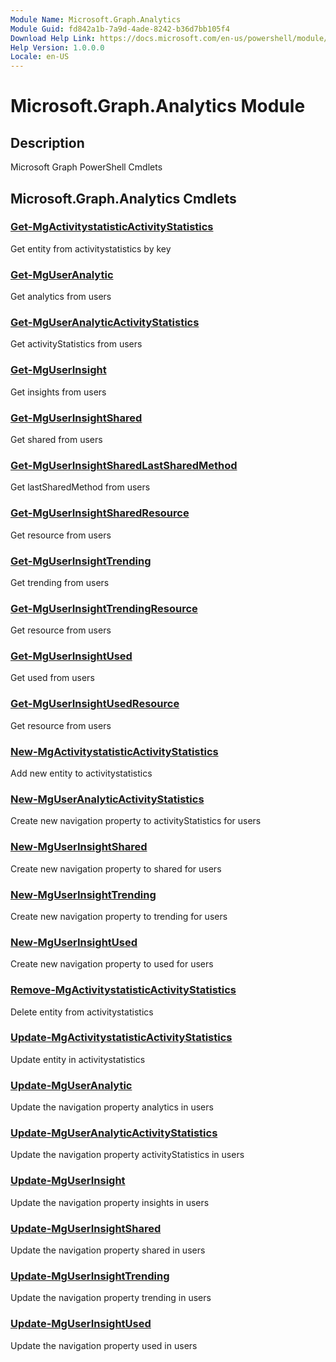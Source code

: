 ```yaml
---
Module Name: Microsoft.Graph.Analytics
Module Guid: fd842a1b-7a9d-4ade-8242-b36d7bb105f4
Download Help Link: https://docs.microsoft.com/en-us/powershell/module/microsoft.graph.analytics
Help Version: 1.0.0.0
Locale: en-US
---
```


# Microsoft.Graph.Analytics Module
## Description
Microsoft Graph PowerShell Cmdlets

## Microsoft.Graph.Analytics Cmdlets
### [Get-MgActivitystatisticActivityStatistics](Get-MgActivitystatisticActivityStatistics.md)
Get entity from activitystatistics by key

### [Get-MgUserAnalytic](Get-MgUserAnalytic.md)
Get analytics from users

### [Get-MgUserAnalyticActivityStatistics](Get-MgUserAnalyticActivityStatistics.md)
Get activityStatistics from users

### [Get-MgUserInsight](Get-MgUserInsight.md)
Get insights from users

### [Get-MgUserInsightShared](Get-MgUserInsightShared.md)
Get shared from users

### [Get-MgUserInsightSharedLastSharedMethod](Get-MgUserInsightSharedLastSharedMethod.md)
Get lastSharedMethod from users

### [Get-MgUserInsightSharedResource](Get-MgUserInsightSharedResource.md)
Get resource from users

### [Get-MgUserInsightTrending](Get-MgUserInsightTrending.md)
Get trending from users

### [Get-MgUserInsightTrendingResource](Get-MgUserInsightTrendingResource.md)
Get resource from users

### [Get-MgUserInsightUsed](Get-MgUserInsightUsed.md)
Get used from users

### [Get-MgUserInsightUsedResource](Get-MgUserInsightUsedResource.md)
Get resource from users

### [New-MgActivitystatisticActivityStatistics](New-MgActivitystatisticActivityStatistics.md)
Add new entity to activitystatistics

### [New-MgUserAnalyticActivityStatistics](New-MgUserAnalyticActivityStatistics.md)
Create new navigation property to activityStatistics for users

### [New-MgUserInsightShared](New-MgUserInsightShared.md)
Create new navigation property to shared for users

### [New-MgUserInsightTrending](New-MgUserInsightTrending.md)
Create new navigation property to trending for users

### [New-MgUserInsightUsed](New-MgUserInsightUsed.md)
Create new navigation property to used for users

### [Remove-MgActivitystatisticActivityStatistics](Remove-MgActivitystatisticActivityStatistics.md)
Delete entity from activitystatistics

### [Update-MgActivitystatisticActivityStatistics](Update-MgActivitystatisticActivityStatistics.md)
Update entity in activitystatistics

### [Update-MgUserAnalytic](Update-MgUserAnalytic.md)
Update the navigation property analytics in users

### [Update-MgUserAnalyticActivityStatistics](Update-MgUserAnalyticActivityStatistics.md)
Update the navigation property activityStatistics in users

### [Update-MgUserInsight](Update-MgUserInsight.md)
Update the navigation property insights in users

### [Update-MgUserInsightShared](Update-MgUserInsightShared.md)
Update the navigation property shared in users

### [Update-MgUserInsightTrending](Update-MgUserInsightTrending.md)
Update the navigation property trending in users

### [Update-MgUserInsightUsed](Update-MgUserInsightUsed.md)
Update the navigation property used in users

